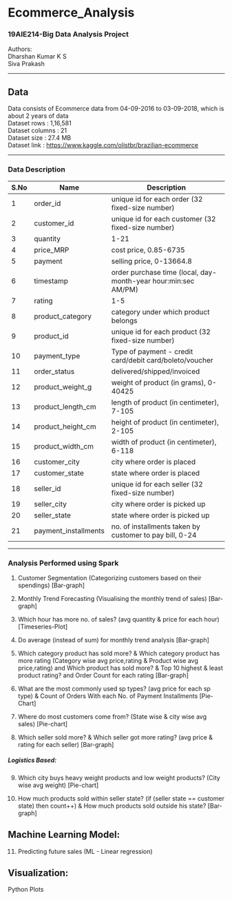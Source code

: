 # Ecommerce_Analysis

### 19AIE214-Big Data Analysis Project
Authors: <br>
Dharshan Kumar K S <br>
Siva Prakash
<hr style=\"border:0.5px solid gray\"> </hr>

## Data
Data consists of Ecommerce data from 04-09-2016 to 03-09-2018, which is about 2 years of data <br>
Dataset rows    : 1,16,581 <br>
Dataset columns : 21 <br>
Dataset size    : 27.4 MB <br>
Dataset link    : https://www.kaggle.com/olistbr/brazilian-ecommerce <br>
<hr style=\"border:0.5px solid gray\"> </hr>

### Data Description
| S.No |	Name |	Description |
|-------|------|--------------|
|1  |order_id	|unique id for each order (32 fixed-size number)
|2	|customer_id	|unique id for each customer (32 fixed-size number)
|3	|quantity	|1-21
|4	|price_MRP	|cost price, 0.85-6735 
|5	|payment	|selling price, 0-13664.8
|6	|timestamp	|order purchase time (local, day-month-year hour:min:sec AM/PM)
|7	|rating	|1-5
|8	|product_category	|category under which product belongs
|9	|product_id	|unique id for each product (32 fixed-size number)
|10	|payment_type	|Type of payment - credit card/debit card/boleto/voucher
|11	|order_status	|delivered/shipped/invoiced
|12	|product_weight_g	|weight of product (in grams), 0-40425
|13	|product_length_cm	|length of product (in centimeter), 7-105
|14	|product_height_cm	|height of product (in centimeter), 2-105
|15	|product_width_cm	|width of product (in centimeter), 6-118
|16	|customer_city	|city where order is placed
|17	|customer_state	|state where order is placed
|18	|seller_id |unique id for each seller (32 fixed-size number)
|19	|seller_city	|city where order is picked up
|20	|seller_state	|state where order is picked up
|21	|payment_installments	|no. of installments taken by customer to pay bill, 0-24
<hr style=\"border:0.5px solid gray\"> </hr>

### Analysis Performed using Spark

1. Customer Segmentation (Categorizing customers based on their spendings)
   [Bar-graph]

2. Monthly Trend Forecasting (Visualising the monthly trend of sales)
   [Bar-graph]

3. Which hour has more no. of sales? (avg quantity & price for each hour)
   [Timeseries-Plot]

4. Do average (instead of sum) for monthly trend analysis
   [Bar-graph]

5. Which category product has sold more? 
   & Which category product has more rating (Category wise avg price,rating & Product wise avg price,rating)
   and
   Which product has sold more? 
   & Top 10 highest & least product rating?
   and
   Order Count for each rating
   [Bar-graph]

6. What are the most commonly used sp types? (avg price for each sp type)
   &
   Count of Orders With each No. of Payment Installments
   [Pie-Chart]

7. Where do most customers come from? (State wise & city wise avg sales) 
   [Pie-chart]

8. Which seller sold more? & Which seller got more rating? (avg price & rating for each seller)
   [Bar-graph]


##### Logistics Based:

9. Which city buys heavy weight products and low weight products? (City wise avg weight)
   [Pie-chart]

10. How much products sold within seller state? (if (seller state == customer state) then count++)
   & How much products sold outside his state?
   [Bar-graph]

Machine Learning Model:
-----------------------

11. Predicting future sales (ML - Linear regression)

Visualization:
--------------

Python Plots



